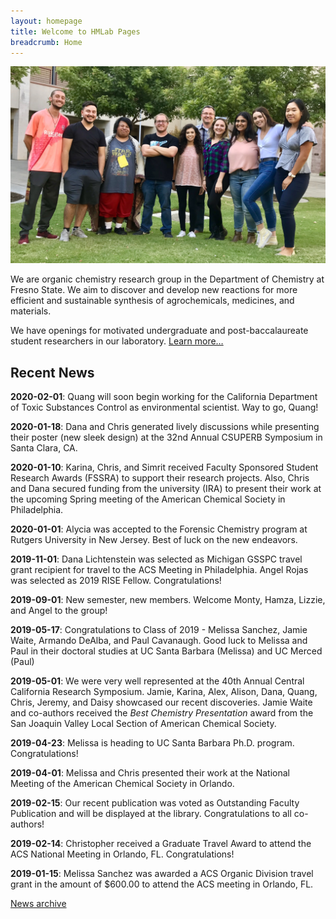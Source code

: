 ```yaml
---
layout: homepage
title: Welcome to HMLab Pages
breadcrumb: Home
---
```

<!-- Be careful. Image extension is case sensitive. -->
<img src="/img/hmlab-photo-2019.JPG" />

<p class="lead">We are organic chemistry research group in the Department of Chemistry at Fresno State. We aim to discover and develop new reactions for more efficient and sustainable synthesis of agrochemicals, medicines, and materials.</p>

<p class="lead">We have openings for motivated undergraduate and post-baccalaureate student researchers in our laboratory. <a href="/research/opportunities/">Learn more…</a></p>

## Recent News

**2020-02-01**: Quang will soon begin working for the California Department of Toxic Substances Control as environmental scientist. Way to go, Quang!

**2020-01-18**: Dana and Chris generated lively discussions while presenting their poster (new sleek design) at the 32nd Annual CSUPERB Symposium in Santa Clara, CA.

**2020-01-10**: Karina, Chris, and Simrit received Faculty Sponsored Student Research Awards (FSSRA) to support their research projects. Also, Chris and Dana secured funding from the university (IRA) to present their work at the upcoming Spring meeting of the American Chemical Society in Philadelphia.

**2020-01-01**: Alycia was accepted to the Forensic Chemistry program at Rutgers University in New Jersey. Best of luck on the new endeavors.

**2019-11-01**: Dana Lichtenstein was selected as Michigan GSSPC travel grant recipient for travel to the ACS Meeting in Philadelphia. Angel Rojas was selected as 2019 RISE Fellow. Congratulations!

**2019-09-01**: New semester, new members. Welcome Monty, Hamza, Lizzie, and Angel to the group!

**2019-05-17**: Congratulations to Class of 2019 - Melissa Sanchez, Jamie Waite, Armando DeAlba, and Paul Cavanaugh. Good luck to Melissa and Paul in their doctoral studies at UC Santa Barbara (Melissa) and UC Merced (Paul)

**2019-05-01**: We were very well represented at the 40th Annual Central California Research Symposium. Jamie, Karina, Alex, Alison, Dana, Quang, Chris, Jeremy, and Daisy showcased our recent discoveries. Jamie Waite and co-authors received the *Best Chemistry Presentation* award from the
San Joaquin Valley Local Section of American Chemical Society.

**2019-04-23**: Melissa is heading to UC Santa Barbara Ph.D. program. Congratulations!

**2019-04-01**: Melissa and Chris presented their work at the National Meeting of the American Chemical Society in Orlando.

**2019-02-15**: Our recent publication was voted as Outstanding Faculty Publication and will be displayed at the library. Congratulations to all co-authors!

**2019-02-14**: Christopher received a Graduate Travel Award to attend the ACS National Meeting in Orlando, FL. Congratulations!

**2019-01-15**: Melissa Sanchez was awarded a ACS Organic Division travel grant in the amount of $600.00 to attend the ACS meeting in Orlando, FL.


[News archive](/archive)
